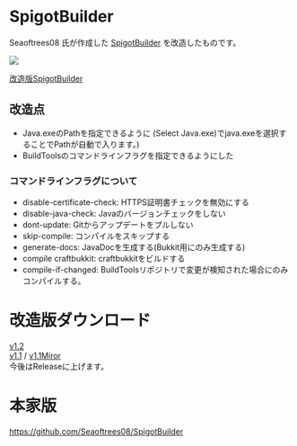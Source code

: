 # SpigotBuilder
Seaoftrees08 氏が作成した [SpigotBuilder](https://github.com/Seaoftrees08/SpigotBuilder) を改造したものです。

![](https://imgix.yama2211.jp/SpigotBuilder/image2.png)

[改造版SpigotBuilder](https://d.yama2211.jp/SpigotBuilder/)

## 改造点
+ Java.exeのPathを指定できるように (Select Java.exe)でjava.exeを選択することでPathが自動で入ります。)
+ BuildToolsのコマンドラインフラグを指定できるようにした

### コマンドラインフラグについて
+ disable-certificate-check: HTTPS証明書チェックを無効にする
+ disable-java-check: Javaのバージョンチェックをしない
+ dont-update: Gitからアップデートをプルしない
+ skip-compile: コンパイルをスキップする
+ generate-docs: JavaDocを生成する(Bukkit用にのみ生成する)
+ compile craftbukkit: craftbukkitをビルドする
+ compile-if-changed: BuildToolsリポジトリで変更が検知された場合にのみコンパイルする。

# 改造版ダウンロード
[v1.2](https://github.com/yamagami2211/SpigotBuilder/releases/tag/v1.2)  
[v1.1](https://github.com/yamagami2211/SpigotBuilder/blob/master/src/SpigotBuilder/bin/Release/SpigotBuilder.exe?raw=true) / [v1.1Miror](https://file.yama2211.jp/SpigotBuilder/SpigotBuilder.exe)  
今後はReleaseに上げます。

# 本家版
https://github.com/Seaoftrees08/SpigotBuilder

